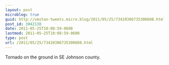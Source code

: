 ```yaml
---
layout: post
microblog: true
guid: http://vmstan-tweets.micro.blog/2011/05/25/73420306735300608.html
post_id: 3042138
date: 2011-05-25T10:08:59-0600
lastmod: 2011-05-25T10:08:59-0600
type: post
url: /2011/05/25/73420306735300608.html
---
```

Tornado on the ground in SE Johnson county.
